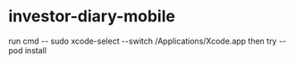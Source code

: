 # investor-diary-mobile

run cmd -- sudo xcode-select --switch /Applications/Xcode.app
then try -- pod install